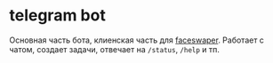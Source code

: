 # telegram bot
Основная часть бота, клиенская часть для [faceswaper](https://git.envs.net/soaska/faceswaper).
Работает с чатом, создает задачи, отвечает на `/status`, `/help` и тп.
